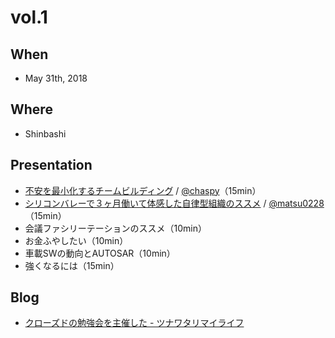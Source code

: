 # vol.1

## When
- May 31th, 2018

## Where
- Shinbashi

## Presentation
- [不安を最小化するチームビルディング](https://speakerdeck.com/chaspy/team-building-to-minimize-anxiety) / [@chaspy](https://github.com/chaspy)（15min）
- [シリコンバレーで３ヶ月働いて体感した自律型組織のススメ](https://speakerdeck.com/matsu0228/organizationtheory-of-engineering) / [@matsu0228](https://github.com/matsu0228)（15min）
- 会議ファシリーテーションのススメ（10min）
- お金ふやしたい（10min）
- 車載SWの動向とAUTOSAR（10min）
- 強くなるには（15min）

## Blog
- [クローズドの勉強会を主催した - ツナワタリマイライフ](http://blog.chaspy.me/entry/2018/06/01/120000)
